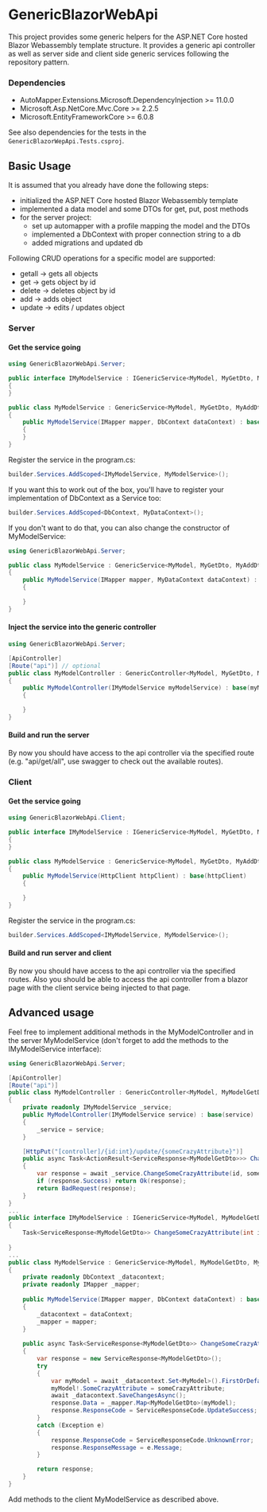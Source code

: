 # GenericBlazorWebApi

This project provides some generic helpers for the ASP.NET Core hosted Blazor Webassembly template structure.
It provides a generic api controller as well as server side and client side generic services following the repository
pattern.

### Dependencies

- AutoMapper.Extensions.Microsoft.DependencyInjection >= 11.0.0
- Microsoft.Asp.NetCore.Mvc.Core >= 2.2.5
- Microsoft.EntityFrameworkCore >= 6.0.8

See also dependencies for the tests in the ```GenericBlazorWepApi.Tests.csproj```.

## Basic Usage

It is assumed that you already have done the following steps:

- initialized the ASP.NET Core hosted Blazor Webassembly template
- implemented a data model and some DTOs for get, put, post methods
- for the server project:
    - set up automapper with a profile mapping the model and the DTOs
    - implemented a DbContext with proper connection string to a db
    - added migrations and updated db

Following CRUD operations for a specific model are supported:

- getall -> gets all objects
- get -> gets object by id
- delete -> deletes object by id
- add -> adds object
- update -> edits / updates object

### Server

#### Get the service going

```csharp
using GenericBlazorWebApi.Server;

public interface IMyModelService : IGenericService<MyModel, MyGetDto, MyAddDto, MyUpdateDto>  
{  
}  

public class MyModelService : GenericService<MyModel, MyGetDto, MyAddDto, MyUpdateDto>, IMyModelService  
{  
	public MyModelService(IMapper mapper, DbContext dataContext) : base(mapper, dataContext)  
    {  
    }
}
```

Register the service in the program.cs:

```csharp
builder.Services.AddScoped<IMyModelService, MyModelService>();
```

If you want this to work out of the box, you'll have to register your implementation of DbContext as a Service too:

```csharp
builder.Services.AddScoped<DbContext, MyDataContext>();
```

If you don't want to do that, you can also change the constructor of MyModelService:

```csharp
using GenericBlazorWebApi.Server;

public class MyModelService : GenericService<MyModel, MyGetDto, MyAddDto, MyUpdateDto>, IMyModelService  
{  
	public MyModelService(IMapper mapper, MyDataContext dataContext) : base(mapper, dataContext)  
    {

    }
}
```

#### Inject the service into the generic controller

```csharp
using GenericBlazorWebApi.Server;

[ApiController]
[Route("api")] // optional
public class MyModelController : GenericController<MyModel, MyGetDto, MyAddDto, MyUpdateDto>
{
    public MyModelController(IMyModelService myModelService) : base(myModelService)
    {

    }
}
```

#### Build and run the server

By now you should have access to the api controller via the specified route (e.g. "api/get/all", use swagger to check
out the available routes).

### Client

#### Get the service going

```csharp
using GenericBlazorWebApi.Client;

public interface IMyModelService : IGenericService<MyModel, MyGetDto, MyAddDto, MyUpdateDto>  
{  
}  

public class MyModelService : GenericService<MyModel, MyGetDto, MyAddDto, MyUpdateDto>, IMyModelService  
{  
	public MyModelService(HttpClient httpClient) : base(httpClient)
    {

    }
}
```

Register the service in the program.cs:

```csharp
builder.Services.AddScoped<IMyModelService, MyModelService>();
```

#### Build and run server and client

By now you should have access to the api controller via the specified routes. Also you should be able to access the api
controller from a blazor page with the client service being injected to that page.

## Advanced usage

Feel free to implement additional methods in the MyModelController and in the server MyModelService (don't forget to add the methods
to the IMyModelService interface):

```csharp
using GenericBlazorWebApi.Server;

[ApiController]
[Route("api")]
public class MyModelController : GenericController<MyModel, MyModelGetDto, MyModelAddDto, MyModelUpdateDto>
{
    private readonly IMyModelService _service;
    public MyModelController(IMyModelService service) : base(service)
    {
        _service = service;
    }

    [HttpPut("[controller]/{id:int}/update/{someCrazyAttribute}")]
    public async Task<ActionResult<ServiceResponse<MyModelGetDto>>> ChangeSomeCrazyAttribute(int id, string someCrazyAttribute)
    {
        var response = await _service.ChangeSomeCrazyAttribute(id, someCrazyAttribute);
        if (response.Success) return Ok(response);
        return BadRequest(response);
    }
}
...
public interface IMyModelService : IGenericService<MyModel, MyModelGetDto, MyModelAddDto, MyModelUpdateDto>
{
    Task<ServiceResponse<MyModelGetDto>> ChangeSomeCrazyAttribute(int id, string someCrazyAttribute);
    
}
...
public class MyModelService : GenericService<MyModel, MyModelGetDto, MyModelAddDto, MyModelUpdateDto>, IMyModelService
{
    private readonly DbContext _datacontext;
    private readonly IMapper _mapper;
    
    public MyModelService(IMapper mapper, DbContext dataContext) : base(mapper, dataContext)
    {
        _datacontext = dataContext;
        _mapper = mapper;
    }
    
    public async Task<ServiceResponse<MyModelGetDto>> ChangeSomeCrazyAttribute(int id, string someCrazyAttribute)
    {
        var response = new ServiceResponse<MyModelGetDto>();
        try
        {
            var myModel = await _datacontext.Set<MyModel>().FirstOrDefaultAsync(s => s.Id == id);
            myModel!.SomeCrazyAttribute = someCrazyAttribute;
            await _datacontext.SaveChangesAsync();
            response.Data = _mapper.Map<MyModelGetDto>(myModel);
            response.ResponseCode = ServiceResponseCode.UpdateSuccess;
        }
        catch (Exception e)
        {
            response.ResponseCode = ServiceResponseCode.UnknownError;
            response.ResponseMessage = e.Message;
        }

        return response;
    }
}
```

Add methods to the client MyModelService as described above.

